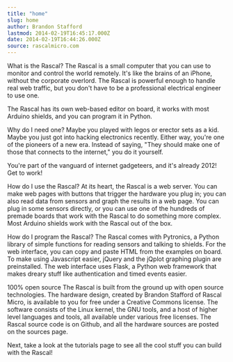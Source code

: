 ```yaml
---
title: "home"
slug: home
author: Brandon Stafford
lastmod: 2014-02-19T16:45:17.000Z
date: 2014-02-19T16:44:26.000Z
source: rascalmicro.com
---
```

What is the Rascal?
The Rascal is a small computer that you can use to monitor and control the world remotely. It's like the brains of an iPhone, without the corporate overlord. The Rascal is powerful enough to handle real web traffic, but you don't have to be a professional electrical engineer to use one.

The Rascal has its own web-based editor on board, it works with most Arduino shields, and you can program it in Python.

Why do I need one?
Maybe you played with legos or erector sets as a kid. Maybe you just got into hacking electronics recently. Either way, you're one of the pioneers of a new era. Instead of saying, "They should make one of those that connects to the internet," you do it yourself.

You're part of the vanguard of internet gadgeteers, and it's already 2012! Get to work!

How do I use the Rascal?
At its heart, the Rascal is a web server. You can make web pages with buttons that trigger the hardware you plug in; you can also read data from sensors and graph the results in a web page. You can plug in some sensors directly, or you can use one of the hundreds of premade boards that work with the Rascal to do something more complex. Most Arduino shields work with the Rascal out of the box.

How do I program the Rascal?
The Rascal comes with Pytronics, a Python library of simple functions for reading sensors and talking to shields. For the web interface, you can copy and paste HTML from the examples on board. To make using Javascript easier, jQuery and the jQplot graphing plugin are preinstalled. The web interface uses Flask, a Python web framework that makes dreary stuff like authentication and timed events easier.

100% open source
The Rascal is built from the ground up with open source technologies. The hardware design, created by Brandon Stafford of Rascal Micro, is available to you for free under a Creative Commons license. The software consists of the Linux kernel, the GNU tools, and a host of higher level languages and tools, all available under various free licenses. The Rascal source code is on Github, and all the hardware sources are posted on the sources page.

Next, take a look at the tutorials page to see all the cool stuff you can build with the Rascal!